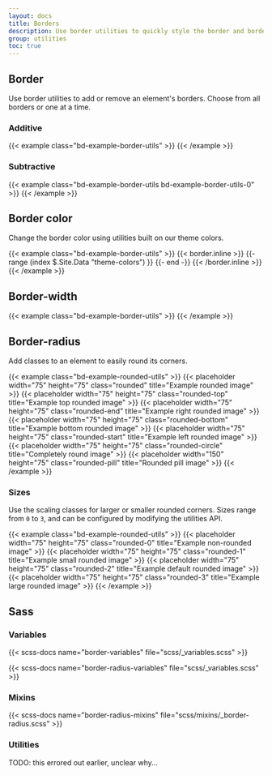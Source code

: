```yaml
---
layout: docs
title: Borders
description: Use border utilities to quickly style the border and border-radius of an element. Great for images, buttons, or any other element.
group: utilities
toc: true
---
```


## Border

Use border utilities to add or remove an element's borders. Choose from all borders or one at a time.

### Additive

{{< example class="bd-example-border-utils" >}}
<span class="border"></span>
<span class="border-top"></span>
<span class="border-end"></span>
<span class="border-bottom"></span>
<span class="border-start"></span>
{{< /example >}}

### Subtractive

{{< example class="bd-example-border-utils bd-example-border-utils-0" >}}
<span class="border-0"></span>
<span class="border-top-0"></span>
<span class="border-end-0"></span>
<span class="border-bottom-0"></span>
<span class="border-start-0"></span>
{{< /example >}}

## Border color

Change the border color using utilities built on our theme colors.

{{< example class="bd-example-border-utils" >}}
{{< border.inline >}}
{{- range (index $.Site.Data "theme-colors") }}
<span class="border border-{{ .name }}"></span>
{{- end -}}
{{< /border.inline >}}
<span class="border border-white"></span>
{{< /example >}}

## Border-width

{{< example class="bd-example-border-utils" >}}
<span class="border border-1"></span>
<span class="border border-2"></span>
<span class="border border-3"></span>
<span class="border border-4"></span>
<span class="border border-5"></span>
{{< /example >}}

## Border-radius

Add classes to an element to easily round its corners.

{{< example class="bd-example-rounded-utils" >}}
{{< placeholder width="75" height="75" class="rounded" title="Example rounded image" >}}
{{< placeholder width="75" height="75" class="rounded-top" title="Example top rounded image" >}}
{{< placeholder width="75" height="75" class="rounded-end" title="Example right rounded image" >}}
{{< placeholder width="75" height="75" class="rounded-bottom" title="Example bottom rounded image" >}}
{{< placeholder width="75" height="75" class="rounded-start" title="Example left rounded image" >}}
{{< placeholder width="75" height="75" class="rounded-circle" title="Completely round image" >}}
{{< placeholder width="150" height="75" class="rounded-pill" title="Rounded pill image" >}}
{{< /example >}}

### Sizes

Use the scaling classes for larger or smaller rounded corners. Sizes range from `0` to `3`, and can be configured by modifying the utilities API.

{{< example class="bd-example-rounded-utils" >}}
{{< placeholder width="75" height="75" class="rounded-0" title="Example non-rounded image" >}}
{{< placeholder width="75" height="75" class="rounded-1" title="Example small rounded image" >}}
{{< placeholder width="75" height="75" class="rounded-2" title="Example default rounded image" >}}
{{< placeholder width="75" height="75" class="rounded-3" title="Example large rounded image" >}}
{{< /example >}}

## Sass

### Variables

{{< scss-docs name="border-variables" file="scss/_variables.scss" >}}

{{< scss-docs name="border-radius-variables" file="scss/_variables.scss" >}}

### Mixins

{{< scss-docs name="border-radius-mixins" file="scss/mixins/_border-radius.scss" >}}

### Utilities

TODO: this errored out earlier, unclear why...
